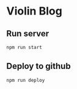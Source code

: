 # Violin Blog

## Run server

```sh
npm run start
```

## Deploy to github

```sh
npm run deploy
```